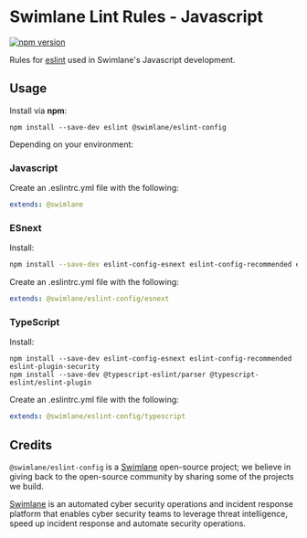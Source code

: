 # Swimlane Lint Rules - Javascript

[![npm version](https://badge.fury.io/js/eslint-config-swimlane.svg)](https://badge.fury.io/js/eslint-config-swimlane)

Rules for [eslint](https://github.com/eslint/eslint) used in Swimlane's Javascript development.

## Usage
Install via **npm**:

`npm install --save-dev eslint @swimlane/eslint-config`

Depending on your environment:

### Javascript

Create an .eslintrc.yml file with the following:

```yaml
extends: @swimlane
```

### ESnext

Install:

```sh
npm install --save-dev eslint-config-esnext eslint-config-recommended eslint-plugin-security
```

Create an .eslintrc.yml file with the following:

```yaml
extends: @swimlane/eslint-config/esnext
```

### TypeScript

Install:

```
npm install --save-dev eslint-config-esnext eslint-config-recommended eslint-plugin-security
npm install --save-dev @typescript-eslint/parser @typescript-eslint/eslint-plugin
```

Create an .eslintrc.yml file with the following:

```yaml
extends: @swimlane/eslint-config/typescript
```

## Credits
`@swimlane/eslint-config` is a [Swimlane](http://swimlane.com) open-source project; we
believe in giving back to the open-source community by sharing some of the
projects we build.

[Swimlane](http://www.swimlane.com) is an automated cyber security operations and incident response
platform that enables cyber security teams to leverage threat intelligence,
speed up incident response and automate security operations.
